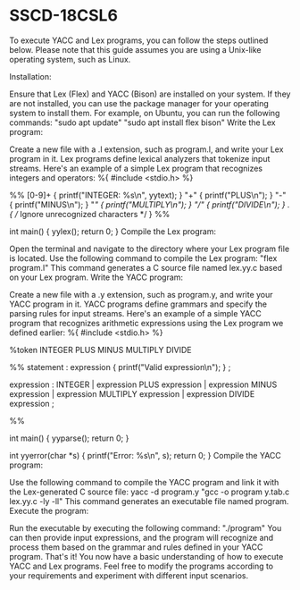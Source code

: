 # SSCD-18CSL6
To execute YACC and Lex programs, you can follow the steps outlined below. Please note that this guide assumes you are using a Unix-like operating system, such as Linux.

Installation:

Ensure that Lex (Flex) and YACC (Bison) are installed on your system. If they are not installed, you can use the package manager for your operating system to install them. For example, on Ubuntu, you can run the following commands:
"sudo apt update"
"sudo apt install flex bison"
Write the Lex program:

Create a new file with a .l extension, such as program.l, and write your Lex program in it. Lex programs define lexical analyzers that tokenize input streams.
Here's an example of a simple Lex program that recognizes integers and operators:
%{
#include <stdio.h>
%}

%%
[0-9]+    { printf("INTEGER: %s\n", yytext); }
"+"       { printf("PLUS\n"); }
"-"       { printf("MINUS\n"); }
"*"       { printf("MULTIPLY\n"); }
"/"       { printf("DIVIDE\n"); }
.         { /* Ignore unrecognized characters */ }
%%

int main() {
    yylex();
    return 0;
}
Compile the Lex program:

Open the terminal and navigate to the directory where your Lex program file is located.
Use the following command to compile the Lex program:
"flex program.l"
This command generates a C source file named lex.yy.c based on your Lex program.
Write the YACC program:

Create a new file with a .y extension, such as program.y, and write your YACC program in it. YACC programs define grammars and specify the parsing rules for input streams.
Here's an example of a simple YACC program that recognizes arithmetic expressions using the Lex program we defined earlier:
%{
#include <stdio.h>
%}

%token INTEGER PLUS MINUS MULTIPLY DIVIDE

%%
statement : expression { printf("Valid expression\n"); }
          ;

expression : INTEGER
           | expression PLUS expression
           | expression MINUS expression
           | expression MULTIPLY expression
           | expression DIVIDE expression
           ;

%%

int main() {
    yyparse();
    return 0;
}

int yyerror(char *s) {
    printf("Error: %s\n", s);
    return 0;
}
Compile the YACC program:

Use the following command to compile the YACC program and link it with the Lex-generated C source file:
yacc -d program.y
"gcc -o program y.tab.c lex.yy.c -ly -ll"
This command generates an executable file named program.
Execute the program:

Run the executable by executing the following command:
"./program"
You can then provide input expressions, and the program will recognize and process them based on the grammar and rules defined in your YACC program.
That's it! You now have a basic understanding of how to execute YACC and Lex programs. Feel free to modify the programs according to your requirements and experiment with different input scenarios.


